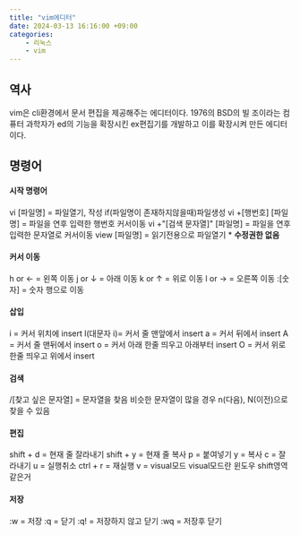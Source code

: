 ```yaml
---
title: "vim에디터"
date: 2024-03-13 16:16:00 +09:00
categories: 
    - 리눅스
    - vim
---
```

## 역사
vim은 cli환경에서 문서 편집을 제공해주는 에디터이다. 
1976의 BSD의 빌 조이라는 컴퓨터 과학자가 ed의 기능을 확장시킨 ex편집기를 개발하고 이를 확장시켜 만든 에디터이다.
## 명령어
#### 시작 명령어
vi [파일명]		= 파일열기, 작성 if(파일명이 존재하지않을때)파일생성 
vi +[행번호] [파일명]	= 파일을 연후 입력한 행번호 커서이동
vi +"[검색 문자열]" [파일명]	= 파일을 연후 입력한 문자열로 커서이동
view [파일명]		= 읽기전용으로 파일열기 * **수정권한 없음** 

#### 커서 이동
h 	or ←	= 왼쪽 이동
j  	or ↓	= 아래 이동 
k 	or ↑	= 위로 이동
l  	or →	= 오른쪽 이동
:[숫자]		= 숫자 행으로 이동

#### 삽입
i	= 커서 위치에 insert
l(대문자 i)= 커서 줄 맨앞에서 insert
a	= 커서 뒤에서 insert 
A	= 커서 줄 맨뒤에서 insert
o	= 커서 아래 한줄 띄우고 아래부터 insert
O	= 커서 위로 한줄 띄우고 위에서 insert
#### 검색
/[찾고 싶은 문자열]	= 문자열을 찾음 비슷한 문자열이 많을 경우 n(다음), N(이전)으로 찾을 수 있음

#### 편집
shift + d	= 현재 줄 잘라내기
shift + y	= 현재 줄 복사
p	= 붙여넣기
y	= 복사
c	= 잘라내기
u	= 실행취소
ctrl + r   = 재실행
v	= visual모드 visual모드란 윈도우 shift영역같은거

#### 저장
:w	= 저장
:q	= 닫기
:q!	= 저장하지 않고 닫기
:wq	= 저장후 닫기











